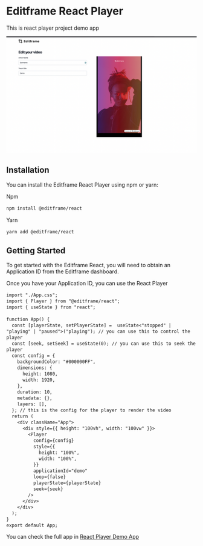 # Editframe React Player


This is react player project demo app

![Screenshot of the app](https://github.com/editframe/react-player-demo-app/blob/main/demo.png?raw=true)


## Installation
You can install the Editframe React Player using npm or yarn:

Npm
```sh
npm install @editframe/react
```
Yarn
```sh
yarn add @editframe/react
```


## Getting Started

To get started with the Editframe React, you will need to obtain an Application ID from the Editframe dashboard.

Once you have your Application ID, you can use the React Player


```App.tsx
import "./App.css";
import { Player } from "@editframe/react";
import { useState } from "react";

function App() {
  const [playerState, setPlayerState] =  useState<"stopped" | "playing" | "paused">("playing"); // you can use this to control the player
  const [seek, setSeek] = useState(0); // you can use this to seek the player
  const config = {
    backgroundColor: "#000000FF",
    dimensions: {
      height: 1080,
      width: 1920,
    },
    duration: 10,
    metadata: {},
    layers: [],
  }; // this is the config for the player to render the video 
  return (
    <div className="App">
      <div style={{ height: "100vh", width: "100vw" }}>
        <Player
          config={config}
          style={{
            height: "100%",
            width: "100%",
          }}
          applicationId="demo"
          loop={false}
          playerState={playerState}
          seek={seek}
        />
      </div>
    </div>
  );
}
export default App;
```
You can check the full app in [React Player Demo App](https://github.com/editframe/react-player-demo-app)

